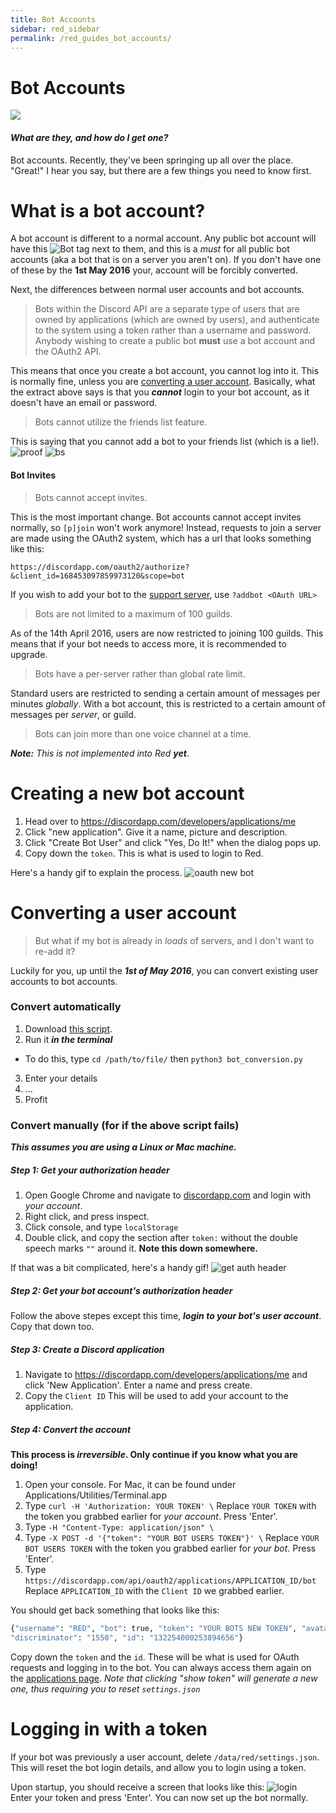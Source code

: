 ```yaml
--- 
title: Bot Accounts 
sidebar: red_sidebar 
permalink: /red_guides_bot_accounts/ 
--- 
```


# Bot Accounts
![](https://img.shields.io/badge/Guide%20by-fishyfing-blue.svg)

#### *What are they, and how do I get one?*

Bot accounts. Recently, they've been springing up all over the place. "Great!" I hear you say, but there are a few things you need to know first.

# What is a bot account?

A bot account is different to a normal account. Any public bot account will have this ![Bot tag](https://i.imgur.com/OQufliA.png "Bot Tag") next to them, and this is a *must* for all public bot accounts (aka a bot that is on a server you aren't on). If you don't have one of these by the **1st May 2016** your, account will be forcibly converted.

Next, the differences between normal user accounts and bot accounts.

>Bots within the Discord API are a separate type of users that are owned by applications (which are owned by users), and authenticate to the system using a token rather than a username and password. Anybody wishing to create a public bot **must** use a bot account and the OAuth2 API.

This means that once you create a bot account, you cannot log into it. This is normally fine, unless you are [converting a user account](#converting-an-account). Basically, what the extract above says is that you ***cannot*** login to your bot account, as it doesn't have an email or password.

>Bots cannot utilize the friends list feature.

This is saying that you cannot add a bot to your friends list (which is a lie!). ![proof](https://i.imgur.com/pagjorI.png)
![bs](http://i.imgur.com/0DSbAs4.gif)
#### Bot Invites

>Bots cannot accept invites.

This is the most important change. Bot accounts cannot accept invites normally, so `[p]join` won't work anymore! Instead, requests to join a server are made using the OAuth2 system, which has a url that looks something like this:

`https://discordapp.com/oauth2/authorize?&client_id=168453097859973120&scope=bot`

If you wish to add your bot to the [support server](https://discord.gg/0k4npTwMvTpv9wrh), use `?addbot <OAuth URL>`
>Bots are not limited to a maximum of 100 guilds.

As of the 14th April 2016, users are now restricted to joining 100 guilds. This means that if your bot needs to access more, it is recommended to upgrade.
>Bots have a per-server rather than global rate limit.

Standard users are restricted to sending a certain amount of messages per minutes *globally*. With a bot account, this is restricted to a certain amount of messages per *server*, or guild.
>Bots can join more than one voice channel at a time.

***Note:*** *This is not implemented into Red* ***yet***.
# Creating a new bot account
1. Head over to https://discordapp.com/developers/applications/me
2. Click "new application". Give it a name, picture and description.
3. Click "Create Bot User" and click "Yes, Do It!" when the dialog pops up.
4. Copy down the `token`. This is what is used to login to Red.

Here's a handy gif to explain the process. ![oauth new bot](http://i.imgur.com/Y2ouW7I.gif)


# <a name="converting-an-account"></a>Converting a user account
>But what if my bot is already in *loads* of servers, and I don't want to re-add it?

Luckily for you, up until the ***1st of May 2016***, you can convert existing user accounts to bot accounts. 
### Convert automatically
1. Download [this script](https://gist.github.com/Twentysix26/c2e5f0e9c0120308122361566c2c997e).
2. Run it ***in the terminal***
  * To do this, type `cd /path/to/file/` then `python3 bot_conversion.py`
3. Enter your details
4. ...
5. Profit  

### Convert manually (for if the above script fails)
***This assumes you are using a Linux or Mac machine.***
##### Step 1: Get your authorization header
1. Open Google Chrome and navigate to [discordapp.com](https://discordapp.com) and login with *your account*.  
2. Right click, and press inspect.  
3. Click console, and type `localStorage`  
4. Double click, and copy the section after `token:` without the double speech marks `""` around it. **Note this down somewhere.**  

If that was a bit complicated, here's a handy gif! ![get auth header](http://i.imgur.com/FyxSvpE.gif)
##### Step 2: Get your bot account's authorization header
Follow the above stepes except this time, ***login to your bot's user account***. Copy that down too.
##### Step 3: Create a Discord application
1. Navigate to https://discordapp.com/developers/applications/me and click 'New Application'. Enter a name and press create.
2. Copy the `Client ID` This will be used to add your account to the application.

##### Step 4: Convert the account
**This process is _irreversible_. Only continue if you know what you are doing!**  
1. Open your console.  For Mac, it can be found under Applications/Utilities/Terminal.app  
2. Type `curl -H 'Authorization: YOUR TOKEN' \` Replace `YOUR TOKEN` with the token you grabbed earlier for *your account*. Press 'Enter'.  
3. Type `-H "Content-Type: application/json" \`  
4. Type `-X POST -d '{"token": "YOUR BOT USERS TOKEN"}' \` Replace `YOUR BOT USERS TOKEN` with the token you grabbed earlier for *your bot*. Press 'Enter'.  
5. Type `https://discordapp.com/api/oauth2/applications/APPLICATION_ID/bot` Replace `APPLICATION_ID` with the `Client ID` we grabbed earlier.  

You should get back something that looks like this: 
```python
{"username": "RED", "bot": true, "token": "YOUR BOTS NEW TOKEN", "avatar": "338f4d9d97056ae22c4a3feab5f0da07",
"discriminator": "1550", "id": "132254000253894656"}
```
Copy down the `token` and the `id`. These will be what is used for OAuth requests and logging in to the bot. You can always access them again on the [applications page](https://discordapp.com/developers/applications/me). *Note that clicking "show token" will generate a new one, thus requiring you to reset `settings.json`*
# Logging in with a token
If your bot was previously a user account, delete `/data/red/settings.json`. This will reset the bot login details, and allow you to login using a token.

Upon startup, you should receive a screen that looks like this: ![login](https://i.imgur.com/Y21YuDx.png)   
Enter your token and press 'Enter'. You can now set up the bot normally.
